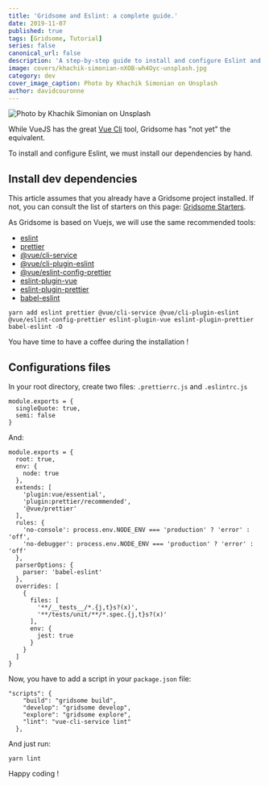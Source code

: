 ```yaml
---
title: 'Gridsome and Eslint: a complete guide.'
date: 2019-11-07
published: true
tags: [Gridsome, Tutorial]
series: false
canonical_url: false
description: 'A step-by-step guide to install and configure Eslint and Prettier with Grisome'
image: covers/khachik-simonian-nXOB-wh4Oyc-unsplash.jpg
category: dev
cover_image_caption: Photo by Khachik Simonian on Unsplash
author: davidcouronne
---
```


![Photo by Khachik Simonian on Unsplash](https://res.cloudinary.com/dpw19qolx/image/upload/t_cover-image/v1572706812/khachik-simonian-nXOB-wh4Oyc-unsplash.jpg)

While VueJS has the great [Vue Cli](https://cli.vuejs.org/guide/) tool, Gridsome has "not yet" the equivalent.

To install and configure Eslint, we must install our dependencies by hand.

<!--truncate-->

## Install dev dependencies

This article assumes that you already have a Gridsome project installed. If not, you can consult the list of starters on this page: [Gridsome Starters](https://gridsome.org/starters/).

As Gridsome is based on Vuejs, we will use the same recommended tools:

- [eslint](https://eslint.org/)
- [prettier](https://prettier.io/)
- [@vue/cli-service](https://cli.vuejs.org/guide/cli-service.html)
- [@vue/cli-plugin-eslint](https://github.com/vuejs/vue-cli/tree/dev/packages/%40vue/cli-plugin-eslint)
- [@vue/eslint-config-prettier](https://github.com/vuejs/eslint-config-prettier)
- [eslint-plugin-vue](https://github.com/vuejs/eslint-plugin-vue)
- [eslint-plugin-prettier](https://github.com/prettier/eslint-plugin-prettier)
- [babel-eslint](https://github.com/babel/babel-eslint)

```shell
yarn add eslint prettier @vue/cli-service @vue/cli-plugin-eslint @vue/eslint-config-prettier eslint-plugin-vue eslint-plugin-prettier babel-eslint -D
```

You have time to have a coffee during the installation !

## Configurations files

In your root directory, create two files: `.prettierrc.js` and `.eslintrc.js`

```js{codeTitle: ".prettierrc.js"}
module.exports = {
  singleQuote: true,
  semi: false
}
```

And:

```js{codeTitle: ".eslintrc.js"}
module.exports = {
  root: true,
  env: {
    node: true
  },
  extends: [
    'plugin:vue/essential',
    'plugin:prettier/recommended',
    '@vue/prettier'
  ],
  rules: {
    'no-console': process.env.NODE_ENV === 'production' ? 'error' : 'off',
    'no-debugger': process.env.NODE_ENV === 'production' ? 'error' : 'off'
  },
  parserOptions: {
    parser: 'babel-eslint'
  },
  overrides: [
    {
      files: [
        '**/__tests__/*.{j,t}s?(x)',
        '**/tests/unit/**/*.spec.{j,t}s?(x)'
      ],
      env: {
        jest: true
      }
    }
  ]
}
```

Now, you have to add a script in your `package.json` file:

```json{5}{codeTitle = "package.json"}
"scripts": {
    "build": "gridsome build",
    "develop": "gridsome develop",
    "explore": "gridsome explore",
    "lint": "vue-cli-service lint"
  },
```

And just run:

```shell
yarn lint
```

Happy coding !
